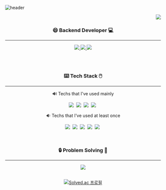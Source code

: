 ![header](https://capsule-render.vercel.app/api?type=soft&color=98b784&height=150&section=header&text=JiSooKim&fontSize=70&animation=scaleIn&fontColor=FF7F50)


<div align="center">
  <img align="right" src="https://github-readme-stats.vercel.app/api?username=us13579&theme=merko"/>
  
  <br>
  
  ### 😄 Backend Developer 💻
  
  ---
  
 <a href="https://us13579.github.io/"><img src="https://img.shields.io/badge/JS's%20DEVLOG-1E90FF?style=flat-square&logo=Storyblok&logoColor=white&link=https://us13579.github.io/"/> </a> 
  <a href="https://www.instagram.com/__jsoooo/"><img src="https://img.shields.io/badge/Instagram-c71585?style=flat-square&logo=Instagram&logoColor=white&link=https://www.instagram.com/__jsoooo/"/> </a>
  <a href="mailto:us13579@naver.com"><img src="https://img.shields.io/badge/Naver-00FF00?style=flat-square&logo=Naver&logoColor=white&link=us13579@naver.com"/></a>
    
  <br><br>
  
<h3 align="center">⌨️ Tech Stack 🖱️</h3>
  
<hr>
  

<p align="center"> 🔊 Techs that I've used mainly </p>
  
<p align="center">
  <img src="https://img.shields.io/badge/Java-007396?style=flat-square&logo=Java&logoColor=white"/></a>&nbsp 
  <img src="https://img.shields.io/badge/Spring-6DB33F?style=flat-square&logo=Spring&logoColor=white"/></a>&nbsp 
  <img src="https://img.shields.io/badge/SpringBoot-006400?style=flat-square&logo=SpringBoot&logoColor=white"/></a>&nbsp 
  <img src="https://img.shields.io/badge/Mysql-D2691E?style=flat-square&logo=MySql&logoColor=white"/></a>&nbsp 
  
  <br>
  
  <p align="center"> 🔉 Techs that I've used at least once </p>
   <img src="https://img.shields.io/badge/Javascript-ffb13b?style=flat-square&logo=javascript&logoColor=white"/></a>&nbsp 
   <img src="https://img.shields.io/badge/Vue.js-4FC08D?style=flat-square&logo=Vue.js&logoColor=white"/></a>&nbsp 
   <img src="https://img.shields.io/badge/HTML5-E34F26?style=flat-square&logo=HTML5&logoColor=white"/></a>&nbsp 
  <img src="https://img.shields.io/badge/css-1572B6?style=flat-square&logo=css3&logoColor=white"/></a>&nbsp 
    <img src="https://img.shields.io/badge/Bootstrap-7952B3?style=flat-square&logo=Bootstrap&logoColor=white"/></a>&nbsp 
  
  
</p>

<br>



<h3 align="center">🔒  Problem Solving 🔑</h3>

---

<a href="https://us13579.github.io/tag/#codingtest"><img src="https://img.shields.io/badge/ProblemSolving%20Blog-800000?style=flat-square&logo=Storyblok&logoColor=white&link=https://us13579.github.io/tag/#codingtest"/></a><br><br>

[![Solved.ac
프로필](http://mazassumnida.wtf/api/v2/generate_badge?boj=us13579)](https://solved.ac/us13579)


</div>
